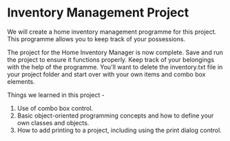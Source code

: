 # Inventory Management Project

We will create a home inventory management programme for this project. 
This programme allows you to keep track of your possessions.

The project for the Home Inventory Manager is now complete. Save and run the project to ensure it functions properly. Keep track of your belongings with the help of the programme. You'll want to delete the inventory.txt file in your project folder and start over with your own items and combo box elements.

Things we learned in this project -
1. Use of combo box control.
2. Basic object-oriented programming concepts and how to define your own classes and objects.
3. How to add printing to a project, including using the print dialog control.
